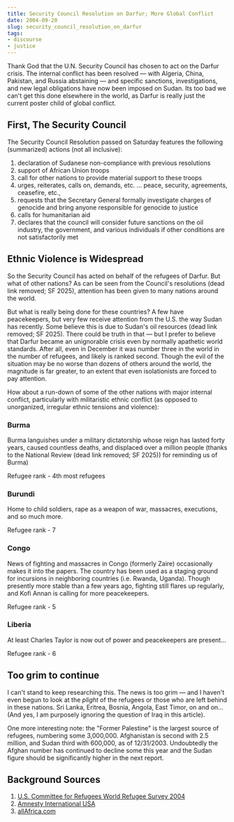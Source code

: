 ```yaml
---
title: Security Council Resolution on Darfur; More Global Conflict
date: 2004-09-20
slug: security_council_resolution_on_darfur
tags:
- discourse
- justice
---
```


Thank God that the U.N. Security Council has chosen to act on the Darfur
crisis. The internal conflict has been resolved &mdash; with Algeria,
China, Pakistan, and Russia abstaining &mdash; and specific sanctions,
investigations, and new legal obligations have now been imposed on Sudan.
Its too bad we can't get this done elsewhere in the world, as Darfur is
really just the current poster child of global conflict.

<!-- truncate -->

## First, The Security Council

The Security Council Resolution passed on Saturday features the following
(summarized) actions (not all inclusive):

1. declaration of Sudanese non-compliance with previous resolutions
2. support of African Union troops
3. call for other nations to provide material support to these troops
4. urges, reiterates, calls on, demands, etc. &hellip; peace, security, agreements, ceasefire, etc.,
5. requests that the Secretary General formally investigate charges of genocide and bring anyone responsible for genocide to justice
6. calls for humanitarian aid
7. declares that the council will consider future sanctions on the oil industry, the government, and various individuals if other conditions are not satisfactorily met

## Ethnic Violence is Widespread

So the Security Council has acted on behalf of the refugees of Darfur.
But what of other nations? As can be seen from the Council's
resolutions (dead link removed; SF 2025), attention has been given to many nations around the
world.

But what is really being done for these countries? A few have peacekeepers, but
very few receive attention from the U.S. the way Sudan has recently. Some
believe this is due to Sudan's oil resources (dead link removed; SF 2025). There
could be truth in that &mdash; but I prefer to believe that Darfur became an
unignorable crisis even by normally apathetic world standards. After all, even
in December it was number three in the world in the number of refugees, and
likely is ranked second. Though the evil of the situation may be no worse than
dozens of others around the world, the magnitude is far greater, to an extent
that even isolationists are forced to pay attention.

How about a run-down of some of the other nations with major internal
conflict, particularly with militaristic ethnic conflict (as opposed to
unorganized, irregular ethnic tensions and violence):

### Burma

Burma languishes under a military dictatorship whose reign has lasted forty
years, caused countless deaths, and displaced over a million people (thanks to
the National Review (dead link removed; SF 2025)) for reminding us of Burma)

Refugee rank - 4th most refugees

### Burundi

Home to child soldiers, rape as a weapon of war, massacres, executions,
and so much more.

Refugee rank - 7

### Congo

News of fighting and massacres in Congo (formerly Zaire) occasionally
makes it into the papers. The country has been used as a staging ground
for incursions in neighboring countries (i.e. Rwanda, Uganda). Though
presently more stable than a few years ago, fighting still flares up
regularly, and Kofi Annan is calling for more peacekeepers.

Refugee rank - 5

### Liberia

At least Charles Taylor is now out of power and peacekeepers are
present&hellip;

Refugee rank - 6

## Too grim to continue

I can't stand to keep researching this. The news is too grim &mdash; and
I haven't even begun to look at the _plight_ of the refugees or
those who are left behind in these nations. Sri Lanka, Eritrea, Bosnia,
Angola, East Timor, on and on&hellip; (And yes, I am purposely ignoring
the question of Iraq in this article).

One more interesting note: the "Former Palestine" is the largest source
of refugees, numbering some 3,000,000. Afghanistan is second with 2.5
million, and Sudan third with 600,000, as of 12/31/2003. Undoubtedly the
Afghan number has continued to decline some this year and the Sudan
figure should be significantly higher in the next report.

## Background Sources

1. [U.S. Committee for Refugees World Refugee Survey 2004](https://www.refugees.org/)
1. [Amnesty International USA](https://www.amnestyusa.org/)
1. [allAfrica.com](https://www.allafrica.com)
